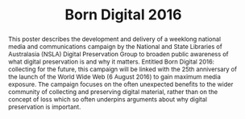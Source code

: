 ---
abstract: 'This poster describes the development and delivery of a weeklong national
  media and communications campaign by the National and State Libraries of Australasia
  (NSLA) Digital Preservation Group to broaden public awareness of what digital preservation
  is and why it matters. Entitled Born Digital 2016: collecting for the future, this
  campaign will be linked with the 25th anniversary of the launch of the World Wide
  Web (6 August 2016) to gain maximum media exposure. The campaign focuses on the
  often unexpected benefits to the wider community of collecting and preserving digital
  material, rather than on the concept of loss which so often underpins arguments
  about why digital preservation is important.'
creators:
- Sarah Slade
date: null
document_url: https://services.phaidra.univie.ac.at/api/object/o:503161/download
grand_parent: iPRES
institutions: []
keywords: []
landing_page_url: https://phaidra.univie.ac.at/o:503161
language: eng
layout: publication
license: CC BY-NC-SA 3.0 AT
notes_url: null
parent: iPRES 2016
publication_type: poster
size: 48560
slides_url: null
source_name: iPRES
stream_url: null
title: Born Digital 2016
year: 2016
---